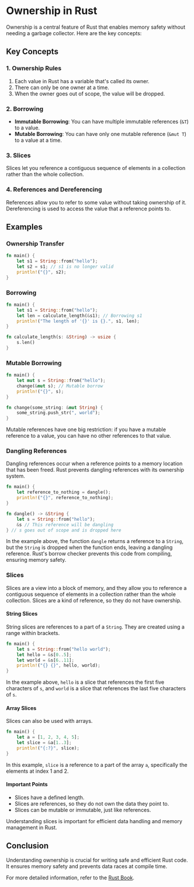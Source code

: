# Ownership in Rust

Ownership is a central feature of Rust that enables memory safety without needing a garbage collector. Here are the key concepts:

## Key Concepts

### 1. Ownership Rules
1. Each value in Rust has a variable that's called its owner.
2. There can only be one owner at a time.
3. When the owner goes out of scope, the value will be dropped.

### 2. Borrowing
- **Immutable Borrowing**: You can have multiple immutable references (`&T`) to a value.
- **Mutable Borrowing**: You can have only one mutable reference (`&mut T`) to a value at a time.

### 3. Slices
Slices let you reference a contiguous sequence of elements in a collection rather than the whole collection.

### 4. References and Dereferencing
References allow you to refer to some value without taking ownership of it. Dereferencing is used to access the value that a reference points to.

## Examples

### Ownership Transfer
```rust
fn main() {
    let s1 = String::from("hello");
    let s2 = s1; // s1 is no longer valid
    println!("{}", s2);
}
```

### Borrowing
```rust
fn main() {
    let s1 = String::from("hello");
    let len = calculate_length(&s1); // Borrowing s1
    println!("The length of '{}' is {}.", s1, len);
}

fn calculate_length(s: &String) -> usize {
    s.len()
}
```

### Mutable Borrowing
```rust
fn main() {
    let mut s = String::from("hello");
    change(&mut s); // Mutable borrow
    println!("{}", s);
}

fn change(some_string: &mut String) {
    some_string.push_str(", world");
}
```
Mutable references have one big restriction: if you have a mutable reference to a value, you can have no other references to that value.

### Dangling References
Dangling references occur when a reference points to a memory location that has been freed. Rust prevents dangling references with its ownership system.

```rust
fn main() {
    let reference_to_nothing = dangle();
    println!("{}", reference_to_nothing);
}

fn dangle() -> &String {
    let s = String::from("hello");
    &s // This reference will be dangling
} // s goes out of scope and is dropped here
```

In the example above, the function `dangle` returns a reference to a `String`, but the `String` is dropped when the function ends, leaving a dangling reference. Rust's borrow checker prevents this code from compiling, ensuring memory safety.

### Slices

Slices are a view into a block of memory, and they allow you to reference a contiguous sequence of elements in a collection rather than the whole collection. Slices are a kind of reference, so they do not have ownership.

#### String Slices
String slices are references to a part of a `String`. They are created using a range within brackets.

```rust
fn main() {
    let s = String::from("hello world");
    let hello = &s[0..5];
    let world = &s[6..11];
    println!("{} {}", hello, world);
}
```

In the example above, `hello` is a slice that references the first five characters of `s`, and `world` is a slice that references the last five characters of `s`.

#### Array Slices
Slices can also be used with arrays.

```rust
fn main() {
    let a = [1, 2, 3, 4, 5];
    let slice = &a[1..3];
    println!("{:?}", slice);
}
```

In this example, `slice` is a reference to a part of the array `a`, specifically the elements at index 1 and 2.

#### Important Points
- Slices have a defined length.
- Slices are references, so they do not own the data they point to.
- Slices can be mutable or immutable, just like references.

Understanding slices is important for efficient data handling and memory management in Rust.


## Conclusion
Understanding ownership is crucial for writing safe and efficient Rust code. It ensures memory safety and prevents data races at compile time.

For more detailed information, refer to the [Rust Book](https://doc.rust-lang.org/book/ch04-00-understanding-ownership.html).
